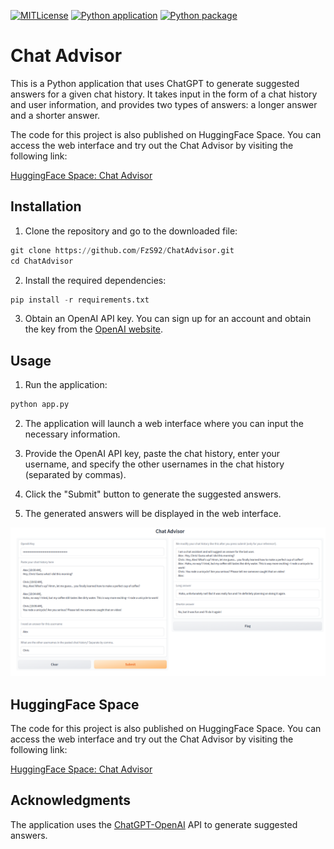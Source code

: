 [![MITLicense](https://img.shields.io/badge/license-MIT-green)](https://opensource.org/licenses/MIT)
[![Python application](https://github.com/FzS92/ChatAdvisor/actions/workflows/python-app.yml/badge.svg)](https://github.com/FzS92/ChatAdvisor/actions/workflows/python-app.yml)
[![Python package](https://github.com/FzS92/ChatAdvisor/actions/workflows/python-package.yml/badge.svg)](https://github.com/FzS92/ChatAdvisor/actions/workflows/python-package.yml)

# Chat Advisor
This is a Python application that uses ChatGPT to generate suggested answers for a given chat history. It takes input in the form of a chat history and user information, and provides two types of answers: a longer answer and a shorter answer.

The code for this project is also published on HuggingFace Space. You can access the web interface and try out the Chat Advisor by visiting the following link:

[HuggingFace Space: Chat Advisor](https://huggingface.co/spaces/fzs/ChatAdvisor)


## Installation

1. Clone the repository and go to the downloaded file:

```python
git clone https://github.com/FzS92/ChatAdvisor.git
cd ChatAdvisor
```

2. Install the required dependencies:
```python
pip install -r requirements.txt
```
3. Obtain an OpenAI API key. You can sign up for an account and obtain the key from the [OpenAI website](https://platform.openai.com/account/billing/overview).

## Usage
1. Run the application:
```python
python app.py
```

2. The application will launch a web interface where you can input the necessary information.

3. Provide the OpenAI API key, paste the chat history, enter your username, and specify the other usernames in the chat history (separated by commas).

4. Click the "Submit" button to generate the suggested answers.

5. The generated answers will be displayed in the web interface.

![App Screenshot](./screenshots/screenshot_app.png)

## HuggingFace Space
The code for this project is also published on HuggingFace Space. You can access the web interface and try out the Chat Advisor by visiting the following link:

[HuggingFace Space: Chat Advisor](https://huggingface.co/spaces/fzs/ChatAdvisor)

## Acknowledgments
The application uses the [ChatGPT-OpenAI](https://openai.com/) API to generate suggested answers.
